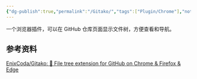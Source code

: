 ```yaml
---
{"dg-publish":true,"permalink":"/Gitako/","tags":["Plugin/Chrome"],"noteIcon":""}
---
```


一个浏览器插件，可以在 GitHub 仓库页面显示文件树，方便查看和导航。


## 参考资料
[EnixCoda/Gitako: 🐙 File tree extension for GitHub on Chrome & Firefox & Edge](https://github.com/EnixCoda/Gitako)